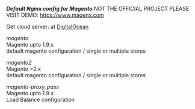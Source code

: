 ***Default Nginx config for Magento***
NOT THE OFFICIAL PROJECT
PLEASE VISIT
DEMO: https://www.magenx.com

Get cloud server: at [DigitalOcean](https://m.do.co/c/ccc5d115377f)

*magento*<br/>
Magento upto 1.9.x<br/>
default magento configuration / single or multiple stores<br/>

*magento2*<br/>
Magento >2.x<br/>
default magento configuration / single or multiple stores<br/>

*magento-proxy_pass*<br/>
Magento upto 1.9.x<br/>
Load Balance configuration<br/>
